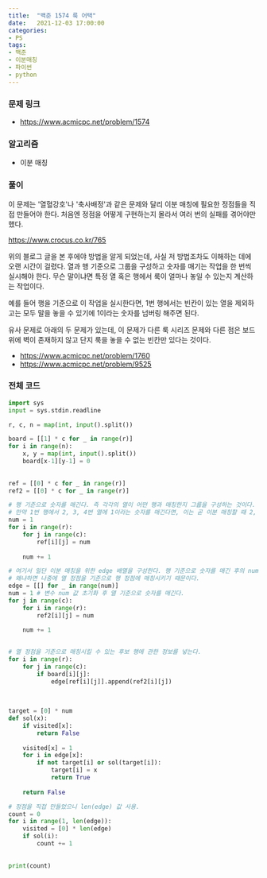 ```yaml
---
title:  "백준 1574 룩 어택"
date:   2021-12-03 17:00:00
categories:
- PS
tags:
- 백준
- 이분매칭
- 파이썬
- python
---
```


### 문제 링크
* https://www.acmicpc.net/problem/1574

### 알고리즘
* 이분 매칭


### 풀이

이 문제는 '열혈강호'나 '축사배정'과 같은 문제와 달리 이분 매칭에 필요한 정점들을 직접 만들어야 한다. 처음엔 정점을 어떻게 구현하는지 몰라서 여러 번의 실패를 겪어야만 했다.

<https://www.crocus.co.kr/765>

위의 블로그 글을 본 후에야 방법을 알게 되었는데, 사실 저 방법조차도 이해하는 데에 오랜 시간이 걸렸다. 열과 행 기준으로 그룹을 구성하고 숫자를 매기는 작업을 한 번씩 실시해야 한다. 무슨 말이냐면 특정 열 혹은 행에서 룩이 얼마나 놓일 수 있는지 계산하는 작업이다.

예를 들어 행을 기준으로 이 작업을 실시한다면, 1번 행에서는 빈칸이 있는 열을 제외하고는 모두 말을 놓을 수 있기에 1이라는 숫자를 넘버링 해주면 된다.

유사 문제로 아래의 두 문제가 있는데, 이 문제가 다른 룩 시리즈 문제와 다른 점은 보드 위에 벽이 존재하지 않고 단지 룩을 놓을 수 없는 빈칸만 있다는 것이다.

* <https://www.acmicpc.net/problem/1760>
* <https://www.acmicpc.net/problem/9525>



### 전체 코드
```python
import sys
input = sys.stdin.readline

r, c, n = map(int, input().split())

board = [[1] * c for _ in range(r)]
for i in range(n):
    x, y = map(int, input().split())
    board[x-1][y-1] = 0
    
    
ref = [[0] * c for _ in range(r)]
ref2 = [[0] * c for _ in range(r)]

# 행 기준으로 숫자를 매긴다. 즉 각각의 열이 어떤 행과 매칭한지 그룹을 구성하는 것이다. 
# 만약 1번 행에서 2, 3, 4번 열에 1이라는 숫자를 매긴다면, 이는 곧 이분 매칭할 때 2, 3, 4번 열 정점이 1번 행 정점과 매칭 가능하다는 것이다.
num = 1    
for i in range(r):
    for j in range(c):
        ref[i][j] = num
    
    num += 1    

# 여기서 일단 이분 매칭을 위한 edge 배열을 구성한다. 행 기준으로 숫자를 매긴 후의 num 값으로 배열을 만들기 때문이다. 
# 왜냐하면 나중에 열 정점을 기준으로 행 정점에 매칭시키기 때문이다.    
edge = [[] for _ in range(num)]
num = 1 # 변수 num 값 초기화 후 열 기준으로 숫자를 매긴다.    
for j in range(c):
    for i in range(r):
        ref2[i][j] = num
    
    num += 1    
    

# 열 정점을 기준으로 매칭시킬 수 있는 후보 행에 관한 정보를 넣는다.    
for i in range(r):
    for j in range(c):
        if board[i][j]:
            edge[ref[i][j]].append(ref2[i][j])
            
             
            
target = [0] * num
def sol(x):
    if visited[x]:
        return False
    
    visited[x] = 1
    for i in edge[x]:
        if not target[i] or sol(target[i]):
            target[i] = x
            return True
       
    return False

# 정점을 직접 만들었으니 len(edge) 값 사용.
count = 0
for i in range(1, len(edge)):
    visited = [0] * len(edge)
    if sol(i):
        count += 1
        
        
print(count)
    
```
